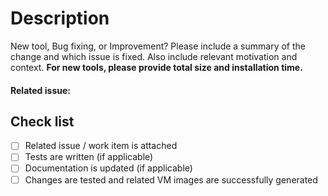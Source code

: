 # Description 
New tool, Bug fixing, or Improvement?
Please include a summary of the change and which issue is fixed. Also include relevant motivation and context.
**For new tools, please provide total size and installation time.**

<!-- Currently, we can't accept external contributions to macOS source. Please find more details in [CONTRIBUTING.md](CONTRIBUTING.md#macOS) guide -->

#### Related issue:

## Check list
- [ ] Related issue / work item is attached
- [ ] Tests are written (if applicable)
- [ ] Documentation is updated (if applicable)
- [ ] Changes are tested and related VM images are successfully generated
